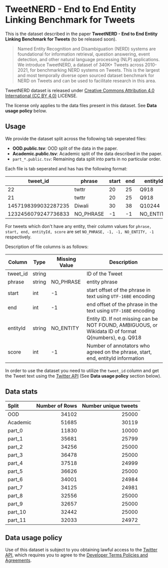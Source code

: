 # TweetNERD - End to End Entity Linking Benchmark for Tweets

This is the dataset described in the paper **TweetNERD - End to End Entity Linking Benchmark for Tweets** (to be released soon).

> Named Entity Recognition and Disambiguation (NERD) systems are foundational for information retrieval, question answering, event detection, and other natural language processing (NLP) applications. We introduce TweetNERD, a dataset of 340K+ Tweets across 2010-2021, for benchmarking NERD systems on Tweets. This is the largest and most temporally diverse open sourced dataset benchmark for NERD on Tweets and can be used to facilitate research in this area.


TweetNERD dataset is released under [Creative Commons Attribution 4.0 International (CC BY 4.0)](https://creativecommons.org/licenses/by/4.0/) LICENSE.

The license only applies to the data files present in this dataset. See **Data usage policy** below. 


## Usage

We provide the dataset split across the following tab seperated files:

* **OOD.public.tsv**: OOD split of the data in the paper. 
* **Academic.public.tsv**: Academic split of the data described in the paper. 
* `part_*.public.tsv`: Remaining data split into parts in no particular order.

Each file is tab seperated and has has the following format:

| tweet_id            | phrase    | start | end | entityId  | score |
|---------------------|-----------|-------|-----|-----------|-------|
| 22                  | twttr     | 20    | 25  | Q918      | 3     |
| 21                  | twttr     | 20    | 25  | Q918      | 3     |
| 1457198399032287235 | Diwali    | 30    | 38  | Q10244    | 3     |
| 1232456079247736833 | NO_PHRASE | -1    | -1  | NO_ENTITY | -1    |

For tweets which don't have any entity, their column values for `phrase, start, end, entityId, score` are set `NO_PHRASE, -1, -1, NO_ENTITY, -1` respectively. 

Description of file columns is as follows:


| Column   | Type   | Missing Value | Description                                                                                           |
|----------|--------|---------------|-------------------------------------------------------------------------------------------------------|
| tweet_id | string |               | ID of the Tweet                                                                                       |
| phrase   | string | NO_PHRASE     | entity phrase                                                                                         |
| start    | int    | -1            | start offset of the phrase in text using `UTF-16BE` encoding                                          |
| end      | int    | -1            | end offset of the phrase in the text using `UTF-16BE` encoding                                        |
| entityId | string | NO_ENTITY     | Entity ID. If not missing can be NOT FOUND, AMBIGUOUS, or Wikidata ID of format Q{numbers}, e.g. Q918 |
| score    | int    | -1            | Number of annotators who agreed on the phrase, start, end, entityId information                       |

In order to use the dataset you need to utilize the `tweet_id` column and get the Tweet text using the [Twitter API](https://developer.twitter.com/en/docs/twitter-api) (See **Data usage policy** section below).



## Data stats

| Split    |   Number of Rows |   Number unique tweets |
|:---------|-----------------:|-----------------------:|
| OOD      |            34102 |                  25000 |
| Academic |            51685 |                  30119 |
| part_0   |            11830 |                  10000 |
| part_1   |            35681 |                  25799 |
| part_2   |            34256 |                  25000 |
| part_3   |            36478 |                  25000 |
| part_4   |            37518 |                  24999 |
| part_5   |            36626 |                  25000 |
| part_6   |            34001 |                  24984 |
| part_7   |            34125 |                  24981 |
| part_8   |            32556 |                  25000 |
| part_9   |            32657 |                  25000 |
| part_10  |            32442 |                  25000 |
| part_11  |            32033 |                  24972 |


## Data usage policy

Use of this dataset is subject to you obtaining lawful access to the [Twitter API](https://developer.twitter.com/en/docs/twitter-api), which requires you to agree to the [Developer Terms Policies and Agreements](https://developer.twitter.com/en/developer-terms/).